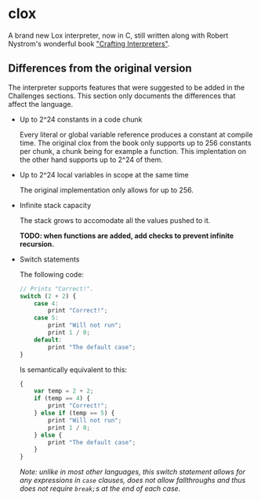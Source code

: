 # clox

A brand new Lox interpreter, now in C, still written along with Robert Nystrom's
wonderful book ["Crafting Interpreters"](http://craftinginterpreters.com).

## Differences from the original version

The interpreter supports features that were suggested to be added in the
Challenges sections. This section only documents the differences that affect
the language.

- Up to 2^24 constants in a code chunk

  Every literal or global variable reference produces a constant at compile
  time. The original clox from the book only supports up to 256 constants per
  chunk, a chunk being for example a function. This implentation on the other
  hand supports up to 2^24 of them.

- Up to 2^24 local variables in scope at the same time

  The original implementation only allows for up to 256.

- Infinite stack capacity

  The stack grows to accomodate all the values pushed to it.

  __TODO: when functions are added, add checks to prevent infinite recursion.__

- Switch statements

  The following code:

  ```javascript
  // Prints "Correct!".
  switch (2 + 2) {
      case 4:
          print "Correct!";
      case 5:
          print "Will not run";
          print 1 / 0;
      default:
          print "The default case";
  }
  ```

  Is semantically equivalent to this:

  ```javascript
  {
      var temp = 2 + 2;
      if (temp == 4) {
          print "Correct!";
      } else if (temp == 5) {
          print "Will not run";
          print 1 / 0;
      } else {
          print "The default case";
      }
  }
  ```

  _Note: unlike in most other languages, this switch statement allows for any
  expressions in `case` clauses, does not allow fallthroughs and thus does not
  require `break;`s at the end of each case._
